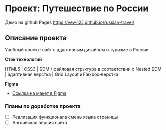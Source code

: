 # Проект: Путешествие по России
Демо на github Pages https://vev-123.github.io/russian-travel/ 

## Описание проекта
Учебный проект: сайт с адаптивным дизайном о туризме в России

**Стэк технологий**

HTML5 | CSS3 | БЭМ / файловая структура в соответствии с Nested БЭМ | адаптивная верстка | Grid Layout и Flexbox-верстка

**Figma**
* [Ссылка на макет в Figma](https://www.figma.com/file/5S2WSbEFL6awjVWJ0NWL8Q/Sprint-3_-Russia-_-desktop-mobile?node-id=28503%3A0)

### Планы по доработке проекта
- [ ] Реализация функционала смены языка страницы
- [ ] Английская версия сайта

